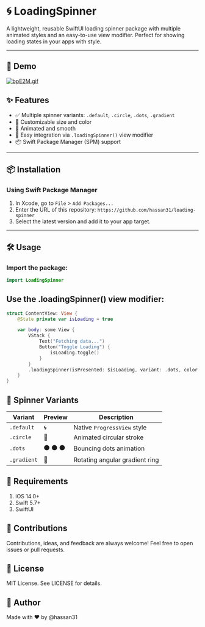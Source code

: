 # 🌀 LoadingSpinner

A lightweight, reusable SwiftUI loading spinner package with multiple animated styles and an easy-to-use view modifier. Perfect for showing loading states in your apps with style.

---

## 📱 Demo

[![bpE2M.gif](https://s6.gifyu.com/images/bpE2M.gif)](https://gifyu.com/image/bpE2M)

## ✨ Features

- ✅ Multiple spinner variants: `.default`, `.circle`, `.dots`, `.gradient`
- 🎨 Customizable size and color
- 🔁 Animated and smooth
- 🧩 Easy integration via `.loadingSpinner()` view modifier
- 📦 Swift Package Manager (SPM) support

---

## 📦 Installation

### Using Swift Package Manager

1. In Xcode, go to `File` > `Add Packages...`
2. Enter the URL of this repository: `https://github.com/hassan31/loading-spinner`
3. Select the latest version and add it to your app target.

---

## 🛠 Usage

### Import the package:

```swift
import LoadingSpinner
```

## Use the .loadingSpinner() view modifier:

```swift
struct ContentView: View {
    @State private var isLoading = true

    var body: some View {
        VStack {
            Text("Fetching data...")
            Button("Toggle Loading") {
                isLoading.toggle()
            }
        }
        .loadingSpinner(isPresented: $isLoading, variant: .dots, color: .purple, size: 40)
    }
}
```

## 🧪 Spinner Variants

| Variant       | Preview                     | Description                    |
|---------------|-----------------------------|--------------------------------|
| `.default`    | 🌀                          | Native `ProgressView` style    |
| `.circle`     | 🔵                          | Animated circular stroke       |
| `.dots`       | ⚫ ⚫ ⚫                      | Bouncing dots animation        |
| `.gradient`   | 🎨                          | Rotating angular gradient ring |

## 📱 Requirements

1. iOS 14.0+
2. Swift 5.7+
3. SwiftUI

## 🙌 Contributions

Contributions, ideas, and feedback are always welcome! Feel free to open issues or pull requests.

## 📄 License

MIT License. See LICENSE for details.

## 🔗 Author

Made with ❤️ by @hassan31
